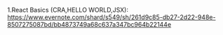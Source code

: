 
 1.React Basics (CRA,HELLO WORLD,JSX): https://www.evernote.com/shard/s549/sh/261d9c85-db27-2d22-948e-8507275087bd/bb4873749a68c637a347bc964b22144e
